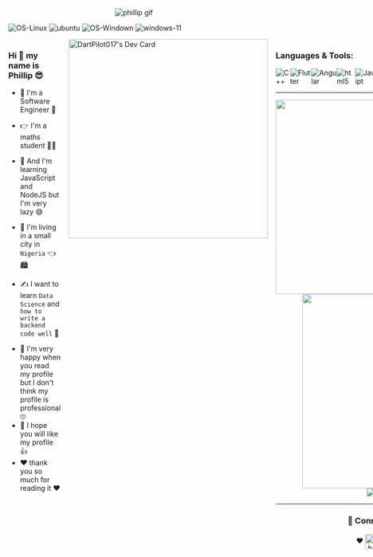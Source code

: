 
  

<!DOCTYPE  html>

  

<html  lang="en">

  

  

<head>

  

<meta  charset="UTF-8">

  

<meta  name="viewport"  content="width=device-width, initial-scale=1.0">

  

<!-- <title>README</title> -->

  

</head>

  

  

<body>

  

<div  align="center">

<img  src="https://media.giphy.com/media/v1.Y2lkPTc5MGI3NjExejBlMGZrbzllbGtqZmgyaDR2OHFxaG1ldGkyM3FybmpsN3AwdWdiZCZlcD12MV9pbnRlcm5hbF9naWZfYnlfaWQmY3Q9Zw/9JUzVZ1sV8hvO7syrQ/giphy.gif"  alt="phillip gif">

  

</div>

  

<p>

<img  src="https://img.shields.io/badge/Linux-FCC624?style=for-the-badge&logo=linux&logoColor=black"  alt="OS-Linux">

  

<img  src="https://img.shields.io/badge/Ubuntu-E95420?style=for-the-badge&logo=ubuntu&logoColor=white"  alt="ubuntu">

  

<img  src="https://img.shields.io/badge/Windows-0078D6?style=for-the-badge&logo=windows&logoColor=white"  alt="OS-Windown">

  

<img  src="https://img.shields.io/badge/Windows_11-0078d4?style=for-the-badge&logo=windows-11&logoColor=white"  alt="windows-11">

</p>

  

<div style="display: flex; flex-direction: row; gap: 1rem">
<div>
<h3>Hi 👋 my name is Phillip 😎</h3>
</a>

<ul>

<li>

🤗 I'm a Software Engineer 🥳

</li>

<li>

👉 I'm a maths student 👨‍🎓

</li>

<li>

📝 And I'm learning JavaScript and NodeJS but I'm very lazy 😅

</li>

<li>

🏡 I'm living in a small city in <code>Nigeria</code>  👈 🏙️

</li>

<li>

✍️ I want to learn <code>Data Science</code> and <code>how to write a backend code well</code> 👀
</li>
<li>
💯 I'm very happy when you read my profile but I don't think my profile is professional 🙄
</li>
<li>
💬 I hope you will like my profile 👍
</li>
<li>
❤️ thank you so much for reading it ❤️
</li>
</ul>
</div>
<div>
<a  href="https://app.daily.dev/dartpilot017"><img  src="https://api.daily.dev/devcards/1a2854d54a434f67b4ccb6adb3de6c92.png?r=od8"  width="400"  alt="DartPilot017's Dev Card"/></a>
</div>


  
  

<div>

  
  
  

<h3>Languages & Tools:</h3>

  

<div  style="text-align: left; display: flex; flex-direction: row">

<img  src="https://img.shields.io/badge/C%2B%2B-00599C?style=for-the-badge&logo=c%2B%2B&logoColor=white"  alt="C++">

<img  src="https://img.shields.io/badge/flutter-0A0A0A?style=for-the-badge&logo=flutter&logoColor=blue"  alt="Flutter">

<img  src="https://img.shields.io/badge/angular-2D9596?style=for-the-badge&logo=angular&logoColor=white"  alt="Angular">

<img  src="https://img.shields.io/badge/HTML5-E34F26?style=for-the-badge&logo=html5&logoColor=white"  alt="html5">

<img  src="https://img.shields.io/badge/JavaScript-323330?style=for-the-badge&logo=javascript&logoColor=F7DF1E"  alt="JavaScript">

<img  src="https://img.shields.io/badge/React-4A6F5A?style=for-the-badge&logo=react&logoColor=#70161E"  alt="react">

<img  src="https://img.shields.io/badge/GIT-E44C30?style=for-the-badge&logo=git&logoColor=white"  alt="git">

<img  src="https://img.shields.io/badge/Bootstrap-563D7C?style=for-the-badge&logo=bootstrap&logoColor=white"  alt="bootstrap">

<img  src="https://img.shields.io/badge/Dart-0A0A0A?style=for-the-badge&logo=dart&logoColor=blue"  alt="Dart">

<img  src="https://img.shields.io/badge/TypeScript-323330?style=for-the-badge&logo=typescript&logoColor=F7DF1E"  alt="TypeScript">
</div>

<hr  width="100%">
<div>
<p  align=center>
<div  align=center>
<a  href="https://github.com/lebathang/lebathang"  title="Go to Source"><img  align="left"  width=390  src="https://pr0vjp-github-readme.vercel.app/api?username=pilot017&show_icons=true&theme=midnight-purple&hide_border=true"  /></a>
<a  href="https://github.com/lebathang/lebathang"  title="Go to Source"><img  align="right"  width=390
src="https://github-readme-streak-stats.herokuapp.com?user=pilot017&theme=midnight-purple&hide_border=true&date_format=j/n/Y"  /></a>
</div>
<br><br><br><br><br><br><br><br><br>
<div  align="center">
<img  src="https://pr0vjp-github-readme.vercel.app/api/top-langs/?username=pilot017&theme=midnight-purple&&hide_border=truelangs_count=8"
alt="top langs"  />
</div>

<hr  width="100%">
<div>
<h3  align="center"> 🥰 Connect with me:</h3>

</a>
</p>
<p  align="center">
❤️
<!-- <a  href="https://www.facebook.com/profile.php?id=100016824016369"  target="blank"><img  align="center"  src="https://raw.githubusercontent.com/rahuldkjain/github-profile-readme-generator/master/src/images/icons/Social/facebook.svg"
alt="lê bá thắng"  height="30"  width="40"/></a>
<--<a  href="https://twitter.com/Thang_pr0vjp123"  target="blank"><img  align="center"
src="https://raw.githubusercontent.com/rahuldkjain/github-profile-readme-generator/master/src/images/icons/Social/twitter.svg"
alt="provjp"  height="30"  width="40"  /></a> -->
<a  href="https://www.instagram.com/dartpilot017/"  target="blank"><img  align="center"  src="https://raw.githubusercontent.com/rahuldkjain/github-profile-readme-generator/master/src/images/icons/Social/instagram.svg"
alt="lebathang"  height="30"  width="40"  /></a>
<a  href="https://discord.com/channels/@me/1105956839536984176" target="blank"><img  align="center"
src="https://raw.githubusercontent.com/rahuldkjain/github-profile-readme-generator/master/src/images/icons/Social/discord.svg"
alt="@lebathang7b" height="30" width="40"  /></a>
<!-- <a  href="https://stackoverflow.com/users/19120952"  target="blank"><img  align="center"
src="https://raw.githubusercontent.com/rahuldkjain/github-profile-readme-generator/master/src/images/icons/Social/stack-overflow.svg"
alt="user:19120952"  height="30"  width="40"  /></a>  -->
❤️
</p>
</div>

  

</body>

  

  

</html>